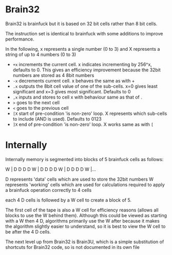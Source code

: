 # Brain32

Brain32 is brainfuck but it is based on 32 bit cells rather than 8 bit cells.

The instruction set is identical to brainfuck with some additions to improve performance.

In the following, x represents a single number (0 to 3) and X represents a string of up to 4 numbers (0 to 3)

- `+x` increments the current cell. x indicates incrementing by 256^x, defaults to 0. This gives an efficiency improvement because the 32bit numbers are stored as 4 8bit numbers
- `-x` decrements current cell. x behaves the same as with +
- `.x` outputs the 8bit cell value of one of the sub-cells. x=0 gives least significant and x=3 gives most significant. Defaults to 0
- `,x` inputs and stores to cell x with behaviour same as that of .
- `>` goes to the next cell
- `<` goes to the previous cell
- `[X` start of pre-condition 'is non-zero' loop. X represents which sub-cells to include (AND is used). Defaults to 0123
- `]X` end of pre-condition 'is non-zero' loop. X works same as with `[`

# Internally

Internally memory is segmented into blocks of 5 brainfuck cells as follows:

W | D D D D W | D D D D W | D D D D W |...

D represents 'data' cells which are used to store the 32bit numbers
W represents 'working' cells which are used for calculations required to apply a brainfuck operation correctly to 4 cells

each 4 D cells is followed by a W cell to create a block of 5.

The first cell of the tape is also a W cell for efficiency reasons (allows all blocks to use the W behind them). Although this could be viewed as starting
with a W then 4 D, algorithms primarily use the W after because it makes the algorithm slightly easier to understand, so it is best to view the W cell to be after the 4 D cells.

The next level up from Brain32 is Brain3U, which is a simple substitution of shortcuts for Brain32 code, so is not documented in its own file
